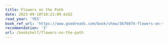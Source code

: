 ```yaml
---
title: Flowers on the Path
date: 2023-09-18T10:21:09.616Z
read_year: 'YES'
book_ref_url: 'https://www.goodreads.com/book/show/3676074-flowers-on-the-path'
recommendation: '3'
url: /bookshelf/flowers-on-the-path
---
```


